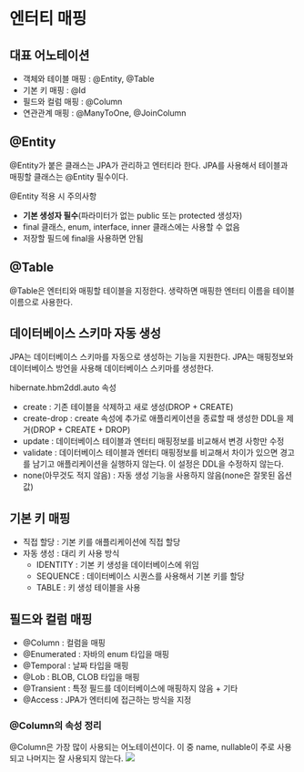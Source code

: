 # 엔터티 매핑
## 대표 어노테이션
- 객체와 테이블 매핑 : @Entity, @Table
- 기본 키 매핑 : @Id
- 필드와 컬럼 매핑 : @Column
- 연관관계 매핑 : @ManyToOne, @JoinColumn

## @Entity
@Entity가 붙은 클래스는 JPA가 관리하고 엔터티라 한다. JPA를 사용해서 테이블과 매핑할 클래스는 @Entity 필수이다.

@Entity 적용 시 주의사항
- **기본 생성자 필수**(파라미터가 없는 public 또는 protected 생성자)
- final 클래스, enum, interface, inner 클래스에는 사용할 수 없음
- 저장할 필드에 final을 사용하면 안됨

## @Table
@Table은 엔터티와 매핑할 테이블을 지정한다. 생략하면 매핑한 엔터티 이름을 테이블 이름으로 사용한다.

## 데이터베이스 스키마 자동 생성
JPA는 데이터베이스 스키마를 자동으로 생성하는 기능을 지원한다. JPA는 매핑정보와 데이터베이스 방언을 사용해 데이터베이스 스키마를 생성한다.

hibernate.hbm2ddl.auto 속성
- create : 기존 테이블을 삭제하고 새로 생성(DROP + CREATE)
- create-drop : create 속성에 추가로 애플리케이션을 종료할 때 생성한 DDL을 제거(DROP + CREATE + DROP)
- update : 데이터베이스 테이블과 엔터티 매핑정보를 비교해서 변경 사항만 수정
- validate : 데이터베이스 테이블과 엔터티 매핑정보를 비교해서 차이가 있으면 경고를 남기고 애플리케이션을 실행하지 않는다. 이 설정은 DDL을 수정하지 않는다.
- none(아무것도 적지 않음) : 자동 생성 기능을 사용하지 않음(none은 잘못된 옵션 값)

## 기본 키 매핑
- 직접 할당 : 기본 키를 애플리케이션에 직접 할당
- 자동 생성 : 대리 키 사용 방식
    - IDENTITY : 기본 키 생성을 데이터베이스에 위임
    - SEQUENCE : 데이터베이스 시퀀스를 사용해서 기본 키를 할당
    - TABLE : 키 생성 테이블을 사용

## 필드와 컬럼 매핑
- @Column : 컬럼을 매핑
- @Enumerated : 자바의 enum 타입을 매핑
- @Temporal : 날짜 타입을 매핑
- @Lob : BLOB, CLOB 타입을 매핑
- @Transient : 특정 필드를 데이터베이스에 매핑하지 않음
  \+ 기타
- @Access : JPA가 엔터티에 접근하는 방식을 지정

### @Column의 속성 정리
@Column은 가장 많이 사용되는 어노테이션이다. 이 중 name, nullable이 주로 사용되고 나머지는 잘 사용되지 않는다.
![](https://images.velog.io/images/minide/post/f5f51692-11c9-4e88-9b52-fb93235d2836/%EC%8A%A4%ED%81%AC%EB%A6%B0%EC%83%B7%202021-07-17%20%EC%98%A4%EC%A0%84%2012.24.22.png)